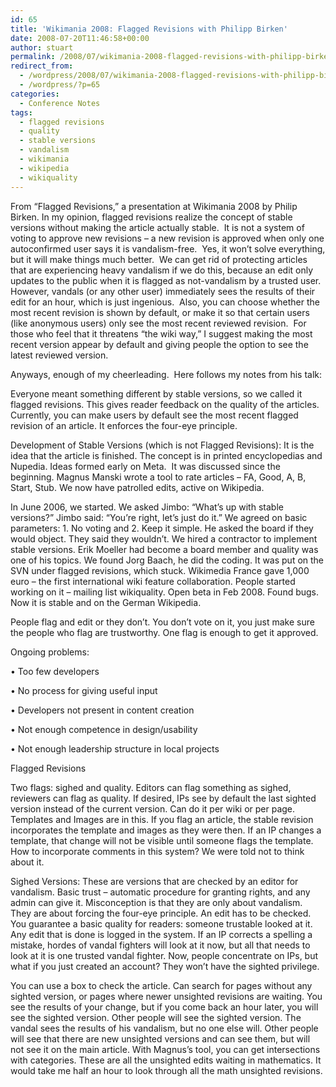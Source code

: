 ```yaml
---
id: 65
title: 'Wikimania 2008: Flagged Revisions with Philipp Birken'
date: 2008-07-20T11:46:58+00:00
author: stuart
permalink: /2008/07/wikimania-2008-flagged-revisions-with-philipp-birken/
redirect_from:
  - /wordpress/2008/07/wikimania-2008-flagged-revisions-with-philipp-birken/
  - /wordpress/?p=65
categories:
  - Conference Notes
tags:
  - flagged revisions
  - quality
  - stable versions
  - vandalism
  - wikimania
  - wikipedia
  - wikiquality
---
```

From &#8220;Flagged Revisions,&#8221; a presentation at Wikimania 2008 by Philip Birken. In my opinion, flagged revisions realize the concept of stable versions without making the article actually stable.  It is not a system of voting to approve new revisions &#8211; a new revision is approved when only one autoconfirmed user says it is vandalism-free.  Yes, it won&#8217;t solve everything, but it will make things much better.  We can get rid of protecting articles that are experiencing heavy vandalism if we do this, because an edit only updates to the public when it is flagged as not-vandalism by a trusted user. However, vandals (or any other user) immediately sees the results of their edit for an hour, which is just ingenious.  Also, you can choose whether the most recent revision is shown by default, or make it so that certain users (like anonymous users) only see the most recent reviewed revision.  For those who feel that it threatens &#8220;the wiki way,&#8221; I suggest making the most recent version appear by default and giving people the option to see the latest reviewed version.

Anyways, enough of my cheerleading.  Here follows my notes from his talk:
  
<!--more-->


  
Everyone meant something different by stable versions, so we called it flagged revisions. This gives reader feedback on the quality of the articles. Currently, you can make users by default see the most recent flagged revision of an article. It enforces the four-eye principle.

Development of Stable Versions (which is not Flagged Revisions): It is the idea that the article is finished. The concept is in printed encyclopedias and Nupedia. Ideas formed early on Meta.  It was discussed since the beginning. Magnus Manski wrote a tool to rate articles &#8211; FA, Good, A, B, Start, Stub. We now have patrolled edits, active on Wikipedia.

In June 2006, we started. We asked Jimbo: “What’s up with stable versions?” Jimbo said: “You’re right, let’s just do it.” We agreed on basic parameters: 1. No voting and 2. Keep it simple. He asked the board if they would object. They said they wouldn’t. We hired a contractor to implement stable versions. Erik Moeller had become a board member and quality was one of his topics. We found Jorg Baach, he did the coding. It was put on the SVN under flagged revisions, which stuck. Wikimedia France gave 1,000 euro – the first international wiki feature collaboration. People started working on it – mailing list wikiquality. Open beta in Feb 2008. Found bugs. Now it is stable and on the German Wikipedia.

People flag and edit or they don’t. You don’t vote on it, you just make sure the people who flag are trustworthy. One flag is enough to get it approved.

Ongoing problems:
  
• Too few developers
  
• No process for giving useful input
  
• Developers not present in content creation
  
• Not enough competence in design/usability
  
• Not enough leadership structure in local projects

Flagged Revisions
  
Two flags: sighed and quality. Editors can flag something as sighed, reviewers can flag as quality. If desired, IPs see by default the last sighted version instead of the current version. Can do it per wiki or per page. Templates and Images are in this. If you flag an article, the stable revision incorporates the template and images as they were then. If an IP changes a template, that change will not be visible until someone flags the template. How to incorporate comments in this system? We were told not to think about it.

Sighed Versions: These are versions that are checked by an editor for vandalism. Basic trust – automatic procedure for granting rights, and any admin can give it. Misconception is that they are only about vandalism. They are about forcing the four-eye principle. An edit has to be checked. You guarantee a basic quality for readers: someone trustable looked at it. Any edit that is done is logged in the system. If an IP corrects a spelling a mistake, hordes of vandal fighters will look at it now, but all that needs to look at it is one trusted vandal fighter. Now, people concentrate on IPs, but what if you just created an account? They won’t have the sighted privilege.

You can use a box to check the article. Can search for pages without any sighted version, or pages where newer unsighted revisions are waiting. You see the results of your change, but if you come back an hour later, you will see the sighted version. Other people will see the sighted version. The vandal sees the results of his vandalism, but no one else will. Other people will see that there are new unsighted versions and can see them, but will not see it on the main article. With Magnus’s tool, you can get intersections with categories. These are all the unsighted edits waiting in mathematics. It would take me half an hour to look through all the math unsighted revisions.